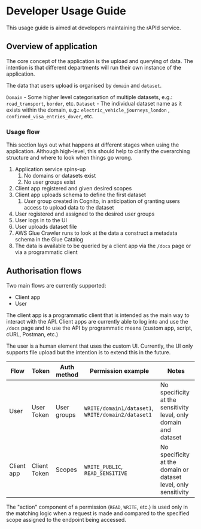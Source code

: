 # Developer Usage Guide

This usage guide is aimed at developers maintaining the rAPId service.

## Overview of application

The core concept of the application is the upload and querying of data. The intention is that different departments will
run their own instance of the application.

The data that users upload is organised by `domain` and `dataset`.

`Domain` - Some higher level categorisation of multiple datasets, e.g.: `road_transport`, `border`, etc.
`Dataset` - The individual dataset name as it exists within the domain, e.g.: `electric_vehicle_journeys_london`
, `confirmed_visa_entries_dover`, etc.

### Usage flow

This section lays out what happens at different stages when using the application. Although high-level, this should help
to clarify the overarching structure and where to look when things go wrong.

1. Application service spins-up
    1. No domains or datasets exist
    2. No user groups exist
2. Client app registered and given desired scopes
3. Client app uploads schema to define the first dataset
    1. _User_ group created in Cognito, in anticipation of granting users access to upload data to the dataset
4. User registered and assigned to the desired user groups
5. User logs in to the UI
6. User uploads dataset file
7. AWS Glue Crawler runs to look at the data a construct a metadata schema in the Glue Catalog
8. The data is available to be queried by a client app via the `/docs` page or via a programmatic client

## Authorisation flows

Two main flows are currently supported:

- Client app
- User

The client app is a programmatic client that is intended as the main way to interact with the API. Client apps are
currently able to log into and use the `/docs` page and to use the API by programmatic means (custom app, script, cURL,
Postman, etc.)

The user is a human element that uses the custom UI. Currently, the UI only supports file upload but the intention is to
extend this in the future.

| Flow       | Token        | Auth method | Permission example                                 | Notes                                                             |
|------------|--------------|-------------|----------------------------------------------------|-------------------------------------------------------------------|
| User       | User Token   | User groups | `WRITE/domain1/dataset1`, `WRITE/domain2/dataset1` | No specificity at the sensitivity level, only domain and dataset  |
| Client app | Client Token | Scopes      | `WRITE_PUBLIC`, `READ_SENSITIVE`                   | No specificity at the domain or dataset level, only sensitivity   |

The "action" component of a permission (`READ`, `WRITE`, etc.) is used only in the matching logic when a request is made
and compared to the specified scope assigned to the endpoint being accessed.
